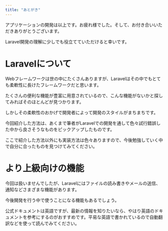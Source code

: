 ```yaml
---
title: "あとがき"
---
```


アプリケーションの開発は以上です。お疲れ様でした。そして、お付き合いいただきありがとうございます。

Laravel開発の理解に少しでも役立てていただけると幸いです。


# Laravelについて

Webフレームワークは世の中にたくさんありますが、Laravelはその中でもとても柔軟性に長けたフレームワークだと思います。

たくさんの便利な機能が豊富に用意されているので、こんな機能がないかと探してみればそのほとんどが見つかります。

しかしその柔軟性のおかげで開発者によって開発のスタイルがまちまちです。

今回紹介した方法は、あくまで筆者がLaravelでの開発を通して色々試行錯誤した中から良さそうなものをピックアップしたものです。

ここで紹介した方法以外にも実装方法は色々ありますので、今後勉強していく中で自分に合ったものを見つけてみてください。


# より上級向けの機能

今回は扱いませんでしたが、Laravelにはファイルの読み書きやメールの送信、通知などさまざまな機能があります。

今後開発を行う中で使うことになる機能もあるでしょう。

公式ドキュメントは英語ですが、最新の情報を知りたいなら、やはり英語のドキュメントを参考にするのがおすすめです。平易な英語で書かれているので自動翻訳などを使って読んでみてください。